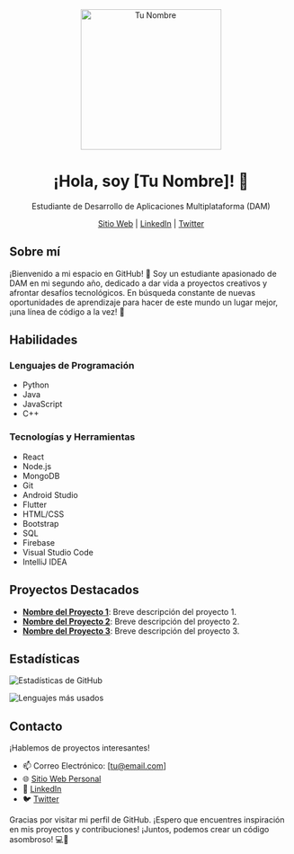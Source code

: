 <div align="center">
  <img src="https://your-image-url.com/your-image.jpg" alt="Tu Nombre" width="250px">
  <h1>¡Hola, soy [Tu Nombre]! 👋</h1>
  <p>Estudiante de Desarrollo de Aplicaciones Multiplataforma (DAM)</p>
  <a href="[enlace-a-tu-sitio-web-personal]">Sitio Web</a> |
  <a href="[enlace-a-tu-perfil-de-LinkedIn]">LinkedIn</a> |
  <a href="[enlace-a-otras-redes-sociales]">Twitter</a>
</div>

## Sobre mí

¡Bienvenido a mi espacio en GitHub! 🚀 Soy un estudiante apasionado de DAM en mi segundo año, dedicado a dar vida a proyectos creativos y afrontar desafíos tecnológicos. En búsqueda constante de nuevas oportunidades de aprendizaje para hacer de este mundo un lugar mejor, ¡una línea de código a la vez! 🌟

## Habilidades

### Lenguajes de Programación

- Python
- Java
- JavaScript
- C++

### Tecnologías y Herramientas

- React
- Node.js
- MongoDB
- Git
- Android Studio
- Flutter
- HTML/CSS
- Bootstrap
- SQL
- Firebase
- Visual Studio Code
- IntelliJ IDEA

## Proyectos Destacados

- **[Nombre del Proyecto 1](enlace-al-proyecto-1)**: Breve descripción del proyecto 1.
- **[Nombre del Proyecto 2](enlace-al-proyecto-2)**: Breve descripción del proyecto 2.
- **[Nombre del Proyecto 3](enlace-al-proyecto-3)**: Breve descripción del proyecto 3.

## Estadísticas

![Estadísticas de GitHub](https://github-readme-stats.vercel.app/api?username=[tu-usuario-de-GitHub]&show_icons=true&theme=dark)

![Lenguajes más usados](https://github-readme-stats.vercel.app/api/top-langs/?username=[tu-usuario-de-GitHub]&layout=compact&theme=dark)

## Contacto

¡Hablemos de proyectos interesantes!

- 📫 Correo Electrónico: [tu@email.com]
- 🌐 [Sitio Web Personal](enlace-a-tu-sitio-web-personal)
- 💬 [LinkedIn](enlace-a-tu-perfil-de-LinkedIn)
- 🐦 [Twitter](enlace-a-tu-perfil-de-Twitter)

Gracias por visitar mi perfil de GitHub. ¡Espero que encuentres inspiración en mis proyectos y contribuciones! ¡Juntos, podemos crear un código asombroso! 💻🌈
